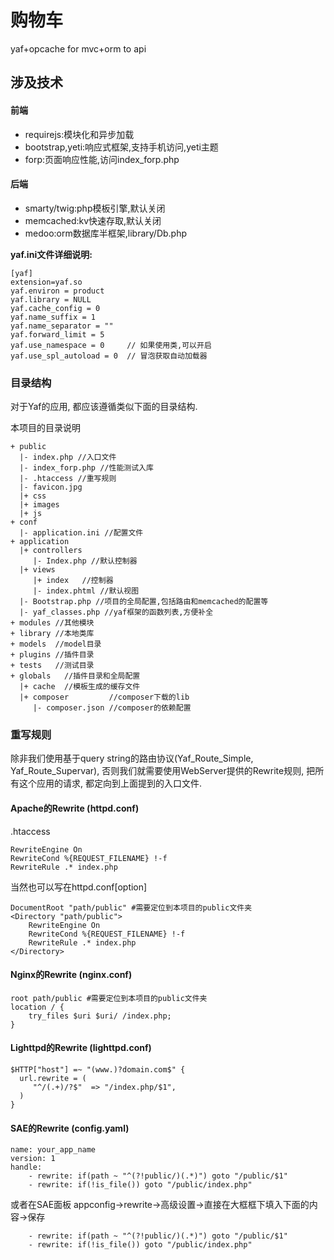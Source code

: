 # 购物车
yaf+opcache for mvc+orm to api

## 涉及技术
#### 前端
- requirejs:模块化和异步加载
- bootstrap,yeti:响应式框架,支持手机访问,yeti主题
- forp:页面响应性能,访问index_forp.php

#### 后端
- smarty/twig:php模板引擎,默认关闭
- memcached:kv快速存取,默认关闭
- medoo:orm数据库半框架,library/Db.php

**yaf.ini文件详细说明:**
```
[yaf]
extension=yaf.so
yaf.environ = product
yaf.library = NULL
yaf.cache_config = 0
yaf.name_suffix = 1
yaf.name_separator = ""
yaf.forward_limit = 5
yaf.use_namespace = 0     // 如果使用类,可以开启
yaf.use_spl_autoload = 0  // 冒泡获取自动加载器
```


### 目录结构

对于Yaf的应用, 都应该遵循类似下面的目录结构.

本项目的目录说明
```
+ public
  |- index.php //入口文件
  |- index_forp.php //性能测试入库
  |- .htaccess //重写规则
  |- favicon.jpg
  |+ css
  |+ images
  |+ js
+ conf
  |- application.ini //配置文件
+ application
  |+ controllers
     |- Index.php //默认控制器
  |+ views    
     |+ index   //控制器
     |- index.phtml //默认视图
  |- Bootstrap.php //项目的全局配置,包括路由和memcached的配置等
  |- yaf_classes.php //yaf框架的函数列表,方便补全
+ modules //其他模块
+ library //本地类库
+ models  //model目录
+ plugins //插件目录
+ tests   //测试目录
+ globals   //插件目录和全局配置
  |+ cache  //模板生成的缓存文件
  |+ composer         //composer下载的lib
     |- composer.json //composer的依赖配置
```



### 重写规则

除非我们使用基于query string的路由协议(Yaf_Route_Simple, Yaf_Route_Supervar), 否则我们就需要使用WebServer提供的Rewrite规则, 把所有这个应用的请求, 都定向到上面提到的入口文件.

#### Apache的Rewrite (httpd.conf)
.htaccess
```
RewriteEngine On
RewriteCond %{REQUEST_FILENAME} !-f
RewriteRule .* index.php
```
当然也可以写在httpd.conf[option]
```
DocumentRoot "path/public" #需要定位到本项目的public文件夹
<Directory "path/public">
    RewriteEngine On
    RewriteCond %{REQUEST_FILENAME} !-f
    RewriteRule .* index.php
</Directory>
```


#### Nginx的Rewrite (nginx.conf)
```
root path/public #需要定位到本项目的public文件夹
location / {
    try_files $uri $uri/ /index.php;
}
```


#### Lighttpd的Rewrite (lighttpd.conf)
```
$HTTP["host"] =~ "(www.)?domain.com$" {
  url.rewrite = (
     "^/(.+)/?$"  => "/index.php/$1",
  )
}
```


#### SAE的Rewrite (config.yaml)
```
name: your_app_name
version: 1
handle:
    - rewrite: if(path ~ "^(?!public/)(.*)") goto "/public/$1"
    - rewrite: if(!is_file()) goto "/public/index.php"
```

或者在SAE面板
appconfig->rewrite->高级设置->直接在大框框下填入下面的内容->保存
```
    - rewrite: if(path ~ "^(?!public/)(.*)") goto "/public/$1"
    - rewrite: if(!is_file()) goto "/public/index.php"
```
